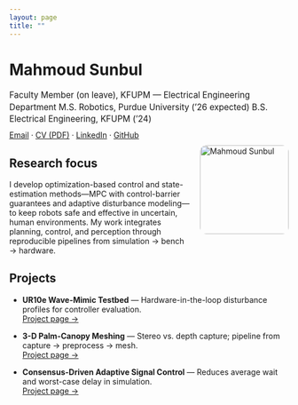 ```yaml
---
layout: page
title: ""
---
```

# Mahmoud Sunbul
<span style="font-size:0.95rem; line-height:1.4;">
Faculty Member (on leave), KFUPM — Electrical Engineering Department  
M.S. Robotics, Purdue University (’26 expected)  
B.S. Electrical Engineering, KFUPM (’24)
</span>

<div style="margin:10px 0;">
  <a href="mailto:your.name@purdue.edu">Email</a> ·
  <a href="/cv/">CV (PDF)</a> ·
  <a href="https://www.linkedin.com/in/YOUR_HANDLE/">LinkedIn</a> ·
  <a href="https://github.com/MSunbulee">GitHub</a>
</div>

<img src="/assets/img/me.jpg" alt="Mahmoud Sunbul" width="160" style="float:right; margin:0 0 12px 18px; border-radius:12px;">

## Research focus
I develop optimization-based control and state-estimation methods—MPC with control-barrier guarantees and adaptive disturbance modeling—to keep robots safe and effective in uncertain, human environments. My work integrates planning, control, and perception through reproducible pipelines from simulation → bench → hardware.

## Projects
- **UR10e Wave-Mimic Testbed** — Hardware-in-the-loop disturbance profiles for controller evaluation.  
  <a href="/projects/ur10e/">Project page →</a>

- **3-D Palm-Canopy Meshing** — Stereo vs. depth capture; pipeline from capture → preprocess → mesh.  
  <a href="/projects/palm-mesh/">Project page →</a>

- **Consensus-Driven Adaptive Signal Control** — Reduces average wait and worst-case delay in simulation.  
  <a href="/projects/traffic-consensus/">Project page →</a>

<div style="clear:both;"></div>

